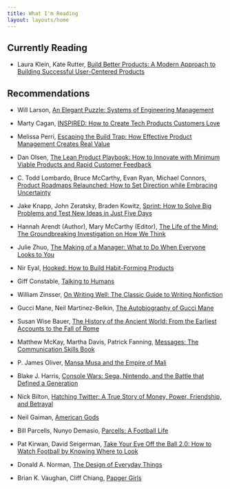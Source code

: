 ```yaml
---
title: What I'm Reading
layout: layouts/home
---
```


## Currently Reading

- Laura Klein, Kate Rutter, [Build Better Products: A Modern Approach to Building Successful User-Centered Products](https://www.amazon.com/gp/product/B01M7XFIRB)

## Recommendations

- Will Larson, [An Elegant Puzzle: Systems of Engineering Management](https://www.amazon.com/gp/product/B07QYCHJ7V)

- Marty Cagan, [INSPIRED: How to Create Tech Products Customers Love](https://www.amazon.com/gp/product/B077NRB36N)

- Melissa Perri, [Escaping the Build Trap: How Effective Product Management Creates Real Value](https://www.amazon.com/gp/product/B07K3QBWG1)

- Dan Olsen, [The Lean Product Playbook: How to Innovate with Minimum Viable Products and Rapid Customer Feedback](https://www.amazon.com/gp/product/B00SZ638C8)

- C. Todd Lombardo, Bruce McCarthy, Evan Ryan, Michael Connors, [Product Roadmaps Relaunched: How to Set Direction while Embracing Uncertainty](https://www.amazon.com/gp/product/B076VX53K1)

- Jake Knapp, John Zeratsky, Braden Kowitz, [Sprint: How to Solve Big Problems and Test New Ideas in Just Five Days](https://www.thesprintbook.com/)

- Hannah Arendt (Author), Mary McCarthy (Editor), [The Life of the Mind: The Groundbreaking Investigation on How We Think](https://www.amazon.com/gp/product/B00767VBBW)

- Julie Zhuo, [The Making of a Manager: What to Do When Everyone Looks to You](https://www.amazon.com/gp/product/B079WNPRL2)

- Nir Eyal, [Hooked: How to Build Habit-Forming Products](https://www.amazon.com/gp/product/B00LMGLXTS)

- Giff Constable, [Talking to Humans](https://www.amazon.com/gp/product/B00NSUEUL4)

- William Zinsser, [On Writing Well: The Classic Guide to Writing Nonfiction](https://www.amazon.com/gp/product/B0090RVGW0)

- Gucci Mane, Neil Martinez-Belkin, [The Autobiography of Gucci Mane](https://www.amazon.com/gp/product/B06ZXWGVWL)

- Susan Wise Bauer, [The History of the Ancient World: From the Earliest Accounts to the Fall of Rome](https://www.amazon.com/gp/product/B001PNYJ1C)

- Matthew McKay, Martha Davis, Patrick Fanning, [Messages: The Communication Skills Book](https://www.amazon.com/gp/product/1572245921)

- P. James Oliver, [Mansa Musa and the Empire of Mali](https://www.amazon.com/gp/product/B00EVA5J60)

- Blake J. Harris, [Console Wars: Sega, Nintendo, and the Battle that Defined a Generation](https://www.amazon.com/gp/product/B00FJ379XE)

- Nick Bilton, [Hatching Twitter: A True Story of Money, Power, Friendship, and Betrayal](https://www.amazon.com/gp/product/B00CDUVSQ0)

- Neil Gaiman, [American Gods](https://www.amazon.com/gp/product/B004YW4L5K)

- Bill Parcells, Nunyo Demasio, [Parcells: A Football Life](https://www.amazon.com/gp/product/B00J1IQW54)

- Pat Kirwan, David Seigerman, [Take Your Eye Off the Ball 2.0: How to Watch Football by Knowing Where to Look](https://www.amazon.com/gp/product/B015M9SQC2)

- Donald A. Norman, [The Design of Everyday Things](https://www.amazon.com/gp/product/B00E257T6C)

- Brian K. Vaughan, Cliff Chiang, [Papger Girls](https://imagecomics.com/comics/series/paper-girls)
